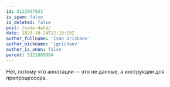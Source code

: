 ```yaml
---
id: 5122967923
is_spam: false
is_deleted: false
post: /code-data/
date: 2020-10-24T12:18:19Z
author_fullname: 'Ivan Grishaev'
author_nickname: 'igrishaev'
author_is_anon: false
parent: 5121809984
---
```


<p>Нет, потому что аннотации -- это не данные, а инструкции для препроцессора.</p>
